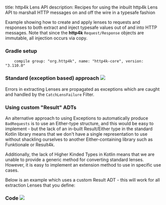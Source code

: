 title: http4k Lens API
description: Recipes for using the inbuilt http4k Lens API to marshall HTTP messages on and off the wire in a typesafe fashion

Example showing how to create and apply lenses to requests and responses to both extract and inject typesafe values out of and into HTTP messages. Note that since the **http4k** `Request/Response` objects are immutable, all injection occurs via copy.

### Gradle setup
```
    compile group: "org.http4k", name: "http4k-core", version: "3.110.0"
```

### Standard (exception based) approach [<img class="octocat" src="/img/octocat-32.png"/>](https://github.com/http4k/http4k/blob/master/src/docs/cookbook/typesafe_http_requests_with_lenses/example.kt)
Errors in extracting Lenses are propagated as exceptions which are caught and handled by the `CatchLensFailure` Filter.

<script src="https://gist-it.appspot.com/https://github.com/http4k/http4k/blob/master/src/docs/cookbook/typesafe_http_requests_with_lenses/example.kt"></script>

### Using custom "Result" ADTs
An alternative approach to using Exceptions to automatically produce `BadRequests` is to use an Either-type structure, and this would be easy to implement - but the lack of an in-built Result/Either type in the standard Kotlin library means that we 
don't have a single representation to use without shackling ourselves to another Either-containing library such as Funktionale or Result4k.

Additionally, the lack of Higher Kinded Types in Kotlin means that we are unable to provide a generic method for converting standard lenses. However, it is easy to implement an extension method to use in specific use cases.

Below is an example which uses a custom Result ADT - this will work for all extraction Lenses that you define:

### Code [<img class="octocat" src="/img/octocat-32.png"/>](https://github.com/http4k/http4k/blob/master/src/docs/cookbook/typesafe_http_requests_with_lenses/example_custom_result_adt.kt)
<script src="https://gist-it.appspot.com/https://github.com/http4k/http4k/blob/master/src/docs/cookbook/typesafe_http_requests_with_lenses/example_custom_result_adt.kt"></script>

